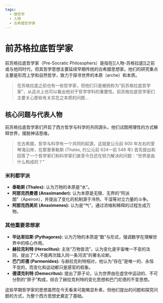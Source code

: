 ```yaml
---
tags:
  - 做哲学
  - 人物
  - 古希腊哲学家
---
```


# 前苏格拉底哲学家

前苏格拉底哲学家（Pre-Socratic Philosophers）是指在[[人物-苏格拉底]]之前或与他同时代，但其哲学思想主要延续早期传统的古希腊思想家。他们的研究重点主要是形而上学和自然哲学，致力于探寻世界的本原（arche）和本质。

> 在苏格拉底之前也有一些哲学家，但他们只是被统称为“前苏格拉底哲学家”，从这点上也可以看出他对于哲学学科的重要性。前苏格拉底哲学家们主要关心那些有关实在之本质的问题...

## 核心问题与代表人物

前苏格拉底哲学家们开启了西方哲学与科学的共同源头，他们试图用理性的方式解释世界，摆脱神话思维。

> 在古希腊，哲学与科学有一个共同的起源，这就是公元前 600 年左右的爱琴海沿岸，在那里泰勒斯 (Thales, 约公元前 624—前 546 年) 首先提出和回答了一个哲学家们和科学家们直至今日还在努力解决的问题：“世界是由什么构成的？”

### 米利都学派
*   **泰勒斯 (Thales):** 认为万物的本原是“水”。
*   **阿那克西曼德 (Anaximander):** 认为本原是无限、无界的“阿派朗”（Apeiron），并提出了变化的机制源于冷热、干湿等对立力量的斗争。
*   **阿那克西美尼 (Anaximenes):** 认为是“气”，通过浓缩和稀释的过程生成万物。

### 其他重要思想家
*   **毕达哥拉斯 (Pythagoras):** 认为万物的本质是“数”与形式，强调数学在理解世界中的核心作用。
*   **赫拉克利特 (Heraclitus):** 主张“万物皆流”，认为变化是宇宙唯一不变的法则，提出了“人不能两次踏入同一条河流”的著名论断。
*   **巴门尼德 (Parmenides):** 与赫拉克利特相对，他认为“存在”是唯一的、永恒不变的，而变化和运动都只是感官的假象。
*   **德谟克利特 (Democritus):** 提出了原子论，认为世界由在虚空中运动的、不可分割的“原子”构成，综合了赫拉克利特的变化思想和巴门尼德的不变思想。

这些早期哲学家的思想虽然在今天看来可能略显朴素，但他们提出的问题和探究问题的方式，为整个西方思想史奠定了基础。
